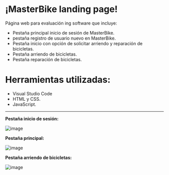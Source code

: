 # ¡MasterBike landing page! 
Página web para evaluación ing software que incluye:

- Pestaña principal inicio de sesión de MasterBike.
- pestaña registro de usuario nuevo en MasterBike.
- Pestaña inicio con opción de solicitar arriendo y reparación de bicicletas.
- Pestaña arriendo de bicicletas.
- Pestaña reparación de bicicletas.

# Herramientas utilizadas:
- Visual Studio Code
- HTML y CSS.
- JavaScript.
---

**Pestaña inicio de sesión:**

![image](https://github.com/user-attachments/assets/4e5fc022-ce8a-425a-ac47-5228f5f7d4b9)

**Pestaña principal:**

![image](https://github.com/user-attachments/assets/5cb76651-65fd-4942-92b3-d53669ff536f)

**Pestaña arriendo de bicicletas:**

![image](https://github.com/user-attachments/assets/56202edf-a268-4770-886a-3b7e3727d8de)


